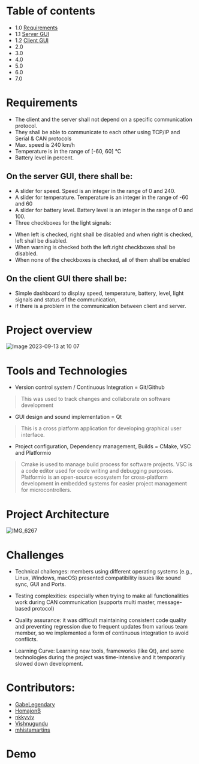 # Table of contents

- 1.0  [Requirements](https://github.com/mhistamartins/Dashboard_TeamProject/edit/master/README.md#requirements)
- 1.1  [Server GUI](https://github.com/mhistamartins/Dashboard_TeamProject/edit/master/README.md#requirements)
- 1.2  [Client GUI](https://github.com/mhistamartins/Dashboard_TeamProject/edit/master/README.md#on-the-server-gui-there-shall-be)
- 2.0  [](https://github.com/mhistamartins/Dashboard_TeamProject/edit/master/README.md#table-of-contents)
- 3.0  []()
- 4.0  []()
- 5.0  []()
- 6.0  []()
- 7.0  []()


# Requirements

- The client and the server shall not depend on a specific communication protocol.
- They shall be able to communicate to each other using TCP/IP and Serial & CAN protocols
- Max. speed is 240 km/h
- Temperature is in the range of [-60, 60] °C
- Battery level in percent.
  
## On the server GUI, there shall be:
- A slider for speed. Speed is an integer in the range of 0 and 240.
- A slider for temperature. Temperature is an integer in the range of -60 and 60
- A slider for battery level. Battery level is an integer in the range of 0 and 100.
- Three checkboxes for the light signals: 
* When left is checked, right shall be disabled and when right is checked, left shall be disabled. 
* When warning is checked both the left.right checkboxes shall be disabled.
* When none of the checkboxes is checked, all of them shall be enabled
  
## On the client GUI there shall be:
- Simple dashboard to display speed, temperature, battery, level, light signals and status of the communication,
- if there is a problem in the communication between client and server.

  
# Project overview

![Image 2023-09-13 at 10 07](https://github.com/mhistamartins/Dashboard_TeamProject/assets/113973388/91702a55-7b0b-4509-aa5a-b5cb8ef53c6f)


# Tools and Technologies

- Version control system / Continuous Integration = Git/Github
> This was used to track changes and collaborate on software development

- GUI design and sound implementation = Qt
> This is a cross platform application for developing graphical user interface.
  
- Project configuration, Dependency management, Builds = CMake, VSC and Platformio
> Cmake is used to manage build process for software projects.
> VSC is a code editor used for code writing and debugging purposes.
> Platformio is an open-source ecosystem for cross-platform development in embedded systems for easier project management for microcontrollers.


# Project Architecture

![IMG_6267](https://github.com/mhistamartins/Dashboard_TeamProject/assets/113973388/546fc08e-04b4-4af1-ad21-03fd977704a9)


# Challenges

- Technical challenges: members using different operating systems (e.g., Linux, Windows, macOS) presented compatibility issues like sound sync, GUI and Ports.

- Testing complexities: especially when trying to make all functionalities work during CAN communication (supports multi master, message-based protocol)

- Quality assurance: it was difficult maintaining consistent code quality and preventing regression due to frequent updates from various team member, so we implemented a form of continuous integration to avoid conflicts.

- Learning Curve: Learning new tools, frameworks (like Qt), and some technologies during the project was time-intensive and it temporarily slowed down development.


# Contributors:

- [GabeLegendary](https://github.com/gabelegendary)
- [HomajonB]([https://github.com/johndoe](https://github.com/HomajonB))
- [nkkyviv]([https://github.com/janesmith](https://github.com/nkkyviv))
- [Vishnugundu]([https://github.com/yourname](https://github.com/vishnugundu))
- [mhistamartins]([https://github.com/yourname](https://github.com/mhistamartins)https://github.com/mhistamartins)


# Demo



